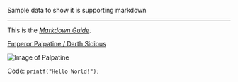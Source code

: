 Sample data to show it is supporting markdown 

---


This is the *[Markdown Guide](https://www.markdownguide.org)*.

[Emperor Palpatine / Darth Sidious ](https://www.starwars.com/databank/emperor-palpatine-darth-sidious)

![Image of Palpatine](https://static.wikia.nocookie.net/starwars/images/d/d8/Emperor_Sidious.png)

Code: `printf("Hello World!");`
